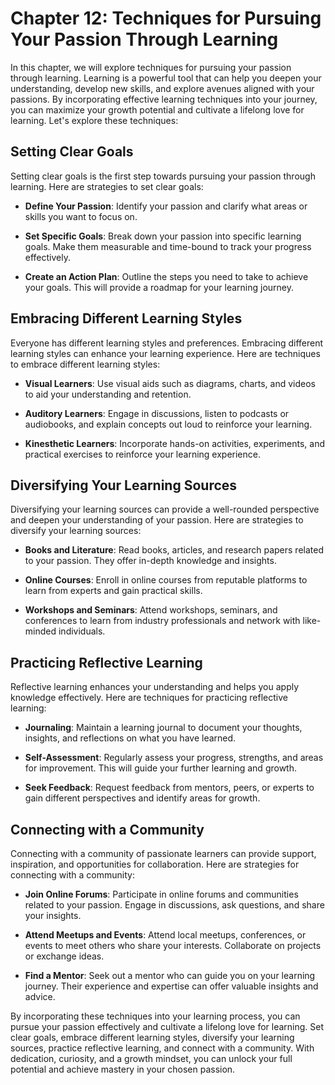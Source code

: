 Chapter 12: Techniques for Pursuing Your Passion Through Learning
=================================================================

In this chapter, we will explore techniques for pursuing your passion through learning. Learning is a powerful tool that can help you deepen your understanding, develop new skills, and explore avenues aligned with your passions. By incorporating effective learning techniques into your journey, you can maximize your growth potential and cultivate a lifelong love for learning. Let's explore these techniques:

Setting Clear Goals
-------------------

Setting clear goals is the first step towards pursuing your passion through learning. Here are strategies to set clear goals:

* **Define Your Passion**: Identify your passion and clarify what areas or skills you want to focus on.

* **Set Specific Goals**: Break down your passion into specific learning goals. Make them measurable and time-bound to track your progress effectively.

* **Create an Action Plan**: Outline the steps you need to take to achieve your goals. This will provide a roadmap for your learning journey.

Embracing Different Learning Styles
-----------------------------------

Everyone has different learning styles and preferences. Embracing different learning styles can enhance your learning experience. Here are techniques to embrace different learning styles:

* **Visual Learners**: Use visual aids such as diagrams, charts, and videos to aid your understanding and retention.

* **Auditory Learners**: Engage in discussions, listen to podcasts or audiobooks, and explain concepts out loud to reinforce your learning.

* **Kinesthetic Learners**: Incorporate hands-on activities, experiments, and practical exercises to reinforce your learning experience.

Diversifying Your Learning Sources
----------------------------------

Diversifying your learning sources can provide a well-rounded perspective and deepen your understanding of your passion. Here are strategies to diversify your learning sources:

* **Books and Literature**: Read books, articles, and research papers related to your passion. They offer in-depth knowledge and insights.

* **Online Courses**: Enroll in online courses from reputable platforms to learn from experts and gain practical skills.

* **Workshops and Seminars**: Attend workshops, seminars, and conferences to learn from industry professionals and network with like-minded individuals.

Practicing Reflective Learning
------------------------------

Reflective learning enhances your understanding and helps you apply knowledge effectively. Here are techniques for practicing reflective learning:

* **Journaling**: Maintain a learning journal to document your thoughts, insights, and reflections on what you have learned.

* **Self-Assessment**: Regularly assess your progress, strengths, and areas for improvement. This will guide your further learning and growth.

* **Seek Feedback**: Request feedback from mentors, peers, or experts to gain different perspectives and identify areas for growth.

Connecting with a Community
---------------------------

Connecting with a community of passionate learners can provide support, inspiration, and opportunities for collaboration. Here are strategies for connecting with a community:

* **Join Online Forums**: Participate in online forums and communities related to your passion. Engage in discussions, ask questions, and share your insights.

* **Attend Meetups and Events**: Attend local meetups, conferences, or events to meet others who share your interests. Collaborate on projects or exchange ideas.

* **Find a Mentor**: Seek out a mentor who can guide you on your learning journey. Their experience and expertise can offer valuable insights and advice.

By incorporating these techniques into your learning process, you can pursue your passion effectively and cultivate a lifelong love for learning. Set clear goals, embrace different learning styles, diversify your learning sources, practice reflective learning, and connect with a community. With dedication, curiosity, and a growth mindset, you can unlock your full potential and achieve mastery in your chosen passion.
